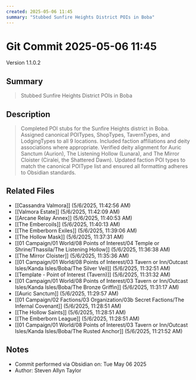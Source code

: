 ```yaml
---
created: 2025-05-06 11:45
summary: "Stubbed Sunfire Heights District POIs in Boba"
---
```


# Git Commit 2025-05-06 11:45

Version 1.1.0.2

## Summary
> Stubbed Sunfire Heights District POIs in Boba

## Description
> Completed POI stubs for the Sunfire Heights district in Boba. Assigned canonical POITypes, ShopTypes, TavernTypes, and LodgingTypes to all 9 locations. Included faction affiliations and deity associations where appropriate. Verified deity alignment for Auric Sanctum (Aurion), The Listening Hollow (Lunara), and The Mirror Cloister (Ciralei, the Shattered Dawn). Updated faction POI types to match the canonical POIType list and ensured all formatting adheres to Obsidian standards.

## Related Files
- [[Cassandra Valmora]] (5/6/2025, 11:42:56 AM)
- [[Valmora Estate]] (5/6/2025, 11:42:09 AM)
- [[Arcane Relay Annex]] (5/6/2025, 11:40:53 AM)
- [[The Embercoils]] (5/6/2025, 11:40:13 AM)
- [[The Emberborn Exiles]] (5/6/2025, 11:39:06 AM)
- [[The Hollow Mask]] (5/6/2025, 11:37:31 AM)
- [[01 Campaign/01 World/08 Points of Interest/04 Temple or Shrine/Thassila/The Listening Hollow]] (5/6/2025, 11:36:38 AM)
- [[The Mirror Cloister]] (5/6/2025, 11:35:36 AM)
- [[01 Campaign/01 World/08 Points of Interest/03 Tavern or Inn/Outcast Isles/Kanda Isles/Boba/The Silver Veil]] (5/6/2025, 11:32:51 AM)
- [[Template - Point of Interest (Tavern)]] (5/6/2025, 11:31:32 AM)
- [[01 Campaign/01 World/08 Points of Interest/03 Tavern or Inn/Outcast Isles/Kanda Isles/Boba/The Bronze Griffin]] (5/6/2025, 11:31:17 AM)
- [[Auric Sanctum]] (5/6/2025, 11:29:57 AM)
- [[01 Campaign/02 Factions/03 Organization/03b Secret Factions/The Infernal Covenant]] (5/6/2025, 11:28:51 AM)
- [[The Hollow Saints]] (5/6/2025, 11:28:51 AM)
- [[The Emberborn League]] (5/6/2025, 11:28:51 AM)
- [[01 Campaign/01 World/08 Points of Interest/03 Tavern or Inn/Outcast Isles/Kanda Isles/Boba/The Rusted Anchor]] (5/6/2025, 11:21:52 AM)

## Notes
- Commit performed via Obsidian on: Tue May 06 2025
- Author: Steven Allyn Taylor

